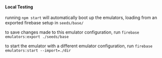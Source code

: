 #### Local Testing

running `npm start` will automatically boot up the emulators, loading from an exported firebase
setup in `seeds/base/`

to save changes made to this emulator configuration, run `firebase emulators:export ./seeds/base`

to start the emulator with a different emulator configuration, run `firebase emulators:start --import=./dir`
